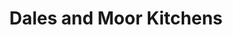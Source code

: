 ---
title: "Dales and Moor Kitchens"
url: /bishop-auckland/dales-and-moor-kitchens/
shop: kitchen
---